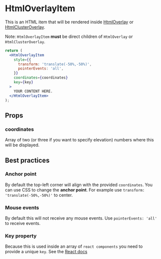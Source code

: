# HtmlOverlayItem

This is an HTML item that will be rendered inside
[HtmlOverlay](/docs/api-reference/overlays/html-overlay) or
[HtmlClusterOverlay](/docs/api-reference/overlays/html-cluster-overlay).

Note: `HtmlOverlayItem` **must** be direct children of `HtmlOverlay` or `HtmlClusterOverlay`.

```jsx
return (
  <HtmlOverlayItem
    style={{
      transform: 'translate(-50%,-50%)',
      pointerEvents: 'all',
    }}
    coordinates={coordinates}
    key={key}
  >
    YOUR CONTENT HERE.
  </HtmlOverlayItem>
);
```

## Props

### coordinates

Array of two (or three if you want to specify elevation) numbers where this will be displayed.

## Best practices

### Anchor point

By default the top-left corner will align with the provided `coordinates`.
You can use CSS to change the **anchor point**.
For example use `transform: 'translate(-50%,-50%)'` to center.

### Mouse events

By default this will not receive any mouse events.
Use `pointerEvents: 'all'` to receive events.

### Key property

Because this is used inside an array of `react components` you
need to provide a unique `key`. See the [React docs](https://reactjs.org/docs/lists-and-keys.html)
